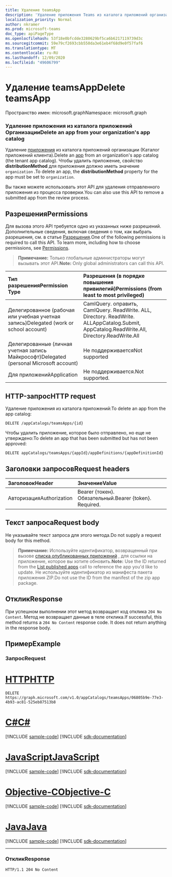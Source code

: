 ```yaml
---
title: Удаление teamsApp
description: 'Удаление приложения Teams из каталога приложений организации (Каталог приложений клиента). '
localization_priority: Normal
author: nkramer
ms.prod: microsoft-teams
doc_type: apiPageType
ms.openlocfilehash: 53f18e0bfcdde3280629bf5ca6b6217119739d3c
ms.sourcegitcommit: 59e79cf2693cbb550da3e61eb4f68d9e0f57faf6
ms.translationtype: MT
ms.contentlocale: ru-RU
ms.lasthandoff: 12/09/2020
ms.locfileid: "49606799"
---
```

# <a name="delete-teamsapp"></a><span data-ttu-id="333a2-103">Удаление teamsApp</span><span class="sxs-lookup"><span data-stu-id="333a2-103">Delete teamsApp</span></span>

<span data-ttu-id="333a2-104">Пространство имен: microsoft.graph</span><span class="sxs-lookup"><span data-stu-id="333a2-104">Namespace: microsoft.graph</span></span>

<!-- markdownlint-disable MD001 -->
### <a name="delete-an-app-from-your-organizations-app-catalog"></a><span data-ttu-id="333a2-105">Удаление приложения из каталога приложений Организации</span><span class="sxs-lookup"><span data-stu-id="333a2-105">Delete an app from your organization's app catalog</span></span>

<span data-ttu-id="333a2-106">Удаление [приложения](../resources/teamsapp.md) из каталога приложений организации (Каталог приложений клиента).</span><span class="sxs-lookup"><span data-stu-id="333a2-106">Delete an [app](../resources/teamsapp.md) from an organization's app catalog (the tenant app catalog).</span></span> <span data-ttu-id="333a2-107">Чтобы удалить приложение, свойство **distributionMethod** для приложения должно иметь значение `organization` .</span><span class="sxs-lookup"><span data-stu-id="333a2-107">To delete an app, the **distributionMethod** property for the app must be set to `organization`.</span></span>

<span data-ttu-id="333a2-108">Вы также можете использовать этот API для удаления отправленного приложения из процесса проверки.</span><span class="sxs-lookup"><span data-stu-id="333a2-108">You can also use this API to remove a submitted app from the review process.</span></span>

## <a name="permissions"></a><span data-ttu-id="333a2-109">Разрешения</span><span class="sxs-lookup"><span data-stu-id="333a2-109">Permissions</span></span>

<span data-ttu-id="333a2-p102">Для вызова этого API требуется одно из указанных ниже разрешений. Дополнительные сведения, включая сведения о том, как выбрать разрешения, см. в статье [Разрешения](/graph/permissions-reference).</span><span class="sxs-lookup"><span data-stu-id="333a2-p102">One of the following permissions is required to call this API. To learn more, including how to choose permissions, see [Permissions](/graph/permissions-reference).</span></span>

><span data-ttu-id="333a2-112">**Примечание:** Только глобальные администраторы могут вызывать этот API.</span><span class="sxs-lookup"><span data-stu-id="333a2-112">**Note:** Only global administrators can call this API.</span></span>

| <span data-ttu-id="333a2-113">Тип разрешения</span><span class="sxs-lookup"><span data-stu-id="333a2-113">Permission Type</span></span>                        | <span data-ttu-id="333a2-114">Разрешения (в порядке повышения привилегий)</span><span class="sxs-lookup"><span data-stu-id="333a2-114">Permissions (from least to most privileged)</span></span>|
|:----------------------------------     |:-------------|
| <span data-ttu-id="333a2-115">Делегированное (рабочая или учебная учетная запись)</span><span class="sxs-lookup"><span data-stu-id="333a2-115">Delegated (work or school account)</span></span> | <span data-ttu-id="333a2-116">CamlQuery. оправить, CamlQuery. ReadWrite. ALL, Directory. ReadWrite. ALL</span><span class="sxs-lookup"><span data-stu-id="333a2-116">AppCatalog.Submit, AppCatalog.ReadWrite.All, Directory.ReadWrite.All</span></span> |
| <span data-ttu-id="333a2-117">Делегированные (личная учетная запись Майкрософт)</span><span class="sxs-lookup"><span data-stu-id="333a2-117">Delegated (personal Microsoft account)</span></span> | <span data-ttu-id="333a2-118">Не поддерживается</span><span class="sxs-lookup"><span data-stu-id="333a2-118">Not supported</span></span>|
| <span data-ttu-id="333a2-119">Для приложений</span><span class="sxs-lookup"><span data-stu-id="333a2-119">Application</span></span>                            | <span data-ttu-id="333a2-120">Не поддерживается.</span><span class="sxs-lookup"><span data-stu-id="333a2-120">Not supported.</span></span> |

## <a name="http-request"></a><span data-ttu-id="333a2-121">HTTP-запрос</span><span class="sxs-lookup"><span data-stu-id="333a2-121">HTTP request</span></span>

<span data-ttu-id="333a2-122">Удаление приложения из каталога приложений:</span><span class="sxs-lookup"><span data-stu-id="333a2-122">To delete an app from the app catalog:</span></span>

<!-- { "blockType": "ignored" } -->
```http
DELETE /appCatalogs/teamsApps/{id}
```

<span data-ttu-id="333a2-123">Чтобы удалить приложение, которое было отправлено, но еще не утверждено:</span><span class="sxs-lookup"><span data-stu-id="333a2-123">To delete an app that has been submitted but has not been approved:</span></span>

```http
DELETE appCatalogs/teamsApps/{appId}/appDefinitions/{appDefinitionId}
```

## <a name="request-headers"></a><span data-ttu-id="333a2-124">Заголовки запросов</span><span class="sxs-lookup"><span data-stu-id="333a2-124">Request headers</span></span>

| <span data-ttu-id="333a2-125">Заголовок</span><span class="sxs-lookup"><span data-stu-id="333a2-125">Header</span></span>        | <span data-ttu-id="333a2-126">Значение</span><span class="sxs-lookup"><span data-stu-id="333a2-126">Value</span></span>           |
|:--------------|:--------------  |
| <span data-ttu-id="333a2-127">Авторизация</span><span class="sxs-lookup"><span data-stu-id="333a2-127">Authorization</span></span> | <span data-ttu-id="333a2-p103">Bearer {токен}. Обязательный.</span><span class="sxs-lookup"><span data-stu-id="333a2-p103">Bearer {token}. Required.</span></span>  |

## <a name="request-body"></a><span data-ttu-id="333a2-130">Текст запроса</span><span class="sxs-lookup"><span data-stu-id="333a2-130">Request body</span></span>

<span data-ttu-id="333a2-131">Не указывайте текст запроса для этого метода.</span><span class="sxs-lookup"><span data-stu-id="333a2-131">Do not supply a request body for this method.</span></span>

><span data-ttu-id="333a2-132">**Примечание:** Используйте идентификатор, возвращенный при вызове [списка опубликованных приложений](./appcatalogs-list-teamsapps.md) , для ссылки на приложение, которое вы хотите обновить.</span><span class="sxs-lookup"><span data-stu-id="333a2-132">**Note:** Use the ID returned from the [List published apps](./appcatalogs-list-teamsapps.md) call to reference the app you'd like to update.</span></span> <span data-ttu-id="333a2-133">Не используйте идентификатор из манифеста пакета приложения ZIP.</span><span class="sxs-lookup"><span data-stu-id="333a2-133">Do not use the ID from the manifest of the zip app package.</span></span>

## <a name="response"></a><span data-ttu-id="333a2-134">Отклик</span><span class="sxs-lookup"><span data-stu-id="333a2-134">Response</span></span>

<span data-ttu-id="333a2-p105">При успешном выполнении этот метод возвращает код отклика `204 No Content`. Метод не возвращает данные в теле отклика.</span><span class="sxs-lookup"><span data-stu-id="333a2-p105">If successful, this method returns a `204 No Content` response code. It does not return anything in the response body.</span></span>

## <a name="example"></a><span data-ttu-id="333a2-137">Пример</span><span class="sxs-lookup"><span data-stu-id="333a2-137">Example</span></span>

### <a name="request"></a><span data-ttu-id="333a2-138">Запрос</span><span class="sxs-lookup"><span data-stu-id="333a2-138">Request</span></span>


# <a name="http"></a>[<span data-ttu-id="333a2-139">HTTP</span><span class="sxs-lookup"><span data-stu-id="333a2-139">HTTP</span></span>](#tab/http)
<!-- {
  "blockType": "request",
  "name": "delete_teamsapp"
}-->

```http
DELETE https://graph.microsoft.com/v1.0/appCatalogs/teamsApps/06805b9e-77e3-4b93-ac81-525eb87513b8
```
# <a name="c"></a>[<span data-ttu-id="333a2-140">C#</span><span class="sxs-lookup"><span data-stu-id="333a2-140">C#</span></span>](#tab/csharp)
[!INCLUDE [sample-code](../includes/snippets/csharp/delete-teamsapp-csharp-snippets.md)]
[!INCLUDE [sdk-documentation](../includes/snippets/snippets-sdk-documentation-link.md)]

# <a name="javascript"></a>[<span data-ttu-id="333a2-141">JavaScript</span><span class="sxs-lookup"><span data-stu-id="333a2-141">JavaScript</span></span>](#tab/javascript)
[!INCLUDE [sample-code](../includes/snippets/javascript/delete-teamsapp-javascript-snippets.md)]
[!INCLUDE [sdk-documentation](../includes/snippets/snippets-sdk-documentation-link.md)]

# <a name="objective-c"></a>[<span data-ttu-id="333a2-142">Objective-C</span><span class="sxs-lookup"><span data-stu-id="333a2-142">Objective-C</span></span>](#tab/objc)
[!INCLUDE [sample-code](../includes/snippets/objc/delete-teamsapp-objc-snippets.md)]
[!INCLUDE [sdk-documentation](../includes/snippets/snippets-sdk-documentation-link.md)]

# <a name="java"></a>[<span data-ttu-id="333a2-143">Java</span><span class="sxs-lookup"><span data-stu-id="333a2-143">Java</span></span>](#tab/java)
[!INCLUDE [sample-code](../includes/snippets/java/delete-teamsapp-java-snippets.md)]
[!INCLUDE [sdk-documentation](../includes/snippets/snippets-sdk-documentation-link.md)]

---

<!-- markdownlint-disable MD024 -->

### <a name="response"></a><span data-ttu-id="333a2-144">Отклик</span><span class="sxs-lookup"><span data-stu-id="333a2-144">Response</span></span>

<!-- {
  "blockType": "response",
  "@odata.type": "microsoft.graph.teamsApp",
  "truncated": true
} -->

```http
HTTP/1.1 204 No Content
```


